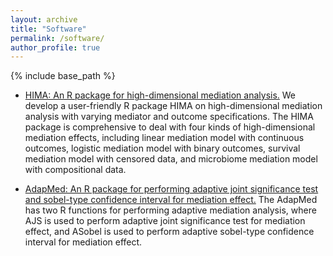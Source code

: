 ```yaml
---
layout: archive
title: "Software"
permalink: /software/
author_profile: true
---
```


{% include base_path %}
* <a href="https://CRAN.R-project.org/package=HIMA">HIMA: An R package for high-dimensional mediation analysis.</a>  We develop a user-friendly R package  HIMA on high-dimensional mediation analysis with varying mediator and outcome specifications. The HIMA package is comprehensive to deal with four kinds of high-dimensional mediation effects, including linear mediation model with continuous outcomes, logistic mediation model with binary outcomes, survival mediation model with censored data, and microbiome mediation model with compositional data. 

* <a href="https://github.com/zhxmath/AdapMed">AdapMed: An R package for performing adaptive joint significance test and sobel-type confidence interval for mediation effect.</a>  The AdapMed has two R functions for performing adaptive mediation analysis, where AJS is used to perform adaptive joint significance test for mediation effect, and ASobel is used to perform adaptive sobel-type confidence interval for mediation effect. 
